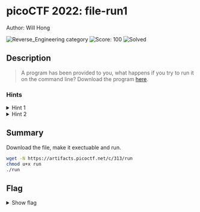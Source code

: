 # picoCTF 2022: file-run1

Author: Will Hong

![Reverse_Engineering category](https://img.shields.io/badge/category-Reverse_Engineering-red.svg)
![Score: 100](https://img.shields.io/badge/Score-100-brightgreen.svg)
![Solved](https://img.shields.io/badge/Solved-During_Competition-brightgreen.svg)

## Description
> A program has been provided to you, what happens if you try to run it on the command line? Download the program [here](https://artifacts.picoctf.net/c/313/run).

<!--Artifact Files:
* [Artifact1]()
* [Artifact2]()
-->

### Hints

<details>
<summary>Hint 1</summary>
To run the program at all, you must make it executable (i.e. `$ chmod +x run`)
</details>
<details>
<summary>Hint 2</summary>
Try running it by adding a '.' in front of the path to the file (i.e. `$ ./run`)
</details>

## Summary

Download the file, make it exectuable and run.

```bash
wget -N https://artifacts.picoctf.net/c/313/run
chmod u+x run
./run
```

## Flag

<details><summary>Show flag</summary>

```
picoCTF{U51N6_Y0Ur_F1r57_F113_2a4dec6a}
```

</details>
